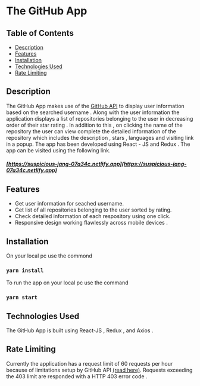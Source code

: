 # The GitHub App

## Table of Contents

- [Description ](#description)
- [Features](#features)
- [Installation](#installation)
- [Technologies Used](#technologies_used)
- [Rate Limiting](#rate_limit)


## Description <a name = "description"></a>
The GitHub App makes use of the <a href = "https://docs.github.com/en/rest" target="_blank" rel="noreferrer" >GitHub API</a> to display user information based on the searched username . Along with the user information the application displays a list of repositories belonging to the user in decreasing order of their star rating . In addition to this , on clicking the name of the repository the user can view complete the detailed information of the repository which includes the description , stars , languages and visiting link in a popup. The app has been developed using React - JS and Redux  . The app can be visited using the following link.

##### [https://suspicious-jang-07a34c.netlify.app](https://suspicious-jang-07a34c.netlify.app)

## Features <a name = "features"></a>

- Get user information for seached username.
- Get list of all repositories belonging to the user sorted by rating.
- Check detailed information of each respository using one click.
- Responsive design working flawlessly across mobile devices .
 
## Installation <a name = "installation"></a>
On your local pc use the commond 
 ### `yarn install`
To run the app on your local pc use the command
 ### `yarn start`
 
## Technologies Used  <a name = "technologies_used"></a>
The GitHub App is built using React-JS , Redux , and Axios .
 
## Rate Limiting<a name = "rate_limit"></a>
Currently the application has a request limit of 60 requests per hour because of limitations setup by GitHub API [(read here)](https://docs.github.com/en/rest/overview/resources-in-the-rest-api#rate-limiting). Requests exceeding the 403 limit are responded with a HTTP 403 error code .
 
 
 

